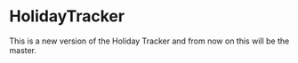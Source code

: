 # HolidayTracker

This is a new version of the Holiday Tracker and from now on this will be the master.

